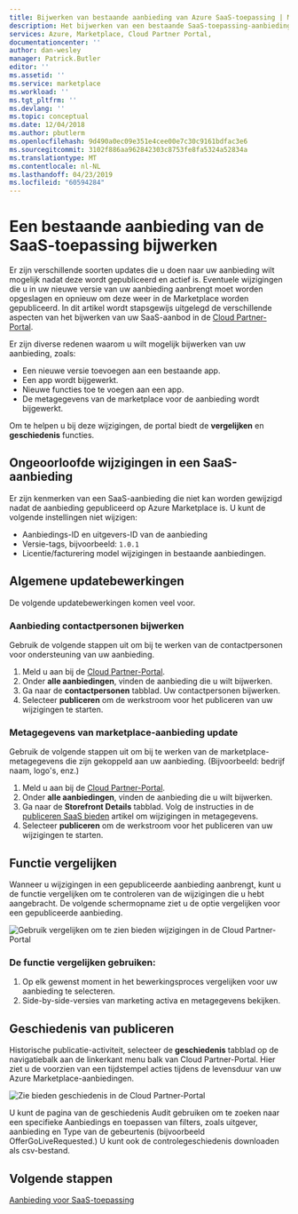 ```yaml
---
title: Bijwerken van bestaande aanbieding van Azure SaaS-toepassing | Microsoft Docs
description: Het bijwerken van een bestaande SaaS-toepassing-aanbieding op Azure Marketplace.
services: Azure, Marketplace, Cloud Partner Portal,
documentationcenter: ''
author: dan-wesley
manager: Patrick.Butler
editor: ''
ms.assetid: ''
ms.service: marketplace
ms.workload: ''
ms.tgt_pltfrm: ''
ms.devlang: ''
ms.topic: conceptual
ms.date: 12/04/2018
ms.author: pbutlerm
ms.openlocfilehash: 9d490a0ec09e351e4cee00e7c30c9161bdfac3e6
ms.sourcegitcommit: 3102f886aa962842303c8753fe8fa5324a52834a
ms.translationtype: MT
ms.contentlocale: nl-NL
ms.lasthandoff: 04/23/2019
ms.locfileid: "60594284"
---
```

# <a name="update-an-existing-saas-application-offer"></a>Een bestaande aanbieding van de SaaS-toepassing bijwerken

Er zijn verschillende soorten updates die u doen naar uw aanbieding wilt mogelijk nadat deze wordt gepubliceerd en actief is. Eventuele wijzigingen die u in uw nieuwe versie van uw aanbieding aanbrengt moet worden opgeslagen en opnieuw om deze weer in de Marketplace worden gepubliceerd. In dit artikel wordt stapsgewijs uitgelegd de verschillende aspecten van het bijwerken van uw SaaS-aanbod in de [Cloud Partner-Portal](https://cloudpartner.azure.com/).

Er zijn diverse redenen waarom u wilt mogelijk bijwerken van uw aanbieding, zoals:

- Een nieuwe versie toevoegen aan een bestaande app.
- Een app wordt bijgewerkt.
- Nieuwe functies toe te voegen aan een app.
- De metagegevens van de marketplace voor de aanbieding wordt bijgewerkt.

Om te helpen u bij deze wijzigingen, de portal biedt de **vergelijken** en **geschiedenis** functies.

## <a name="unpermitted-changes-to-a-saas-offer"></a>Ongeoorloofde wijzigingen in een SaaS-aanbieding

Er zijn kenmerken van een SaaS-aanbieding die niet kan worden gewijzigd nadat de aanbieding gepubliceerd op Azure Marketplace is. U kunt de volgende instellingen niet wijzigen:

- Aanbiedings-ID en uitgevers-ID van de aanbieding
- Versie-tags, bijvoorbeeld: `1.0.1`
- Licentie/facturering model wijzigingen in bestaande aanbiedingen.

## <a name="common-update-operations"></a>Algemene updatebewerkingen
 
De volgende updatebewerkingen komen veel voor.

### <a name="update-offer-contacts"></a>Aanbieding contactpersonen bijwerken

Gebruik de volgende stappen uit om bij te werken van de contactpersonen voor ondersteuning van uw aanbieding.

1. Meld u aan bij de [Cloud Partner-Portal](https://cloudpartner.azure.com/).
2. Onder **alle aanbiedingen**, vinden de aanbieding die u wilt bijwerken.
3. Ga naar de **contactpersonen** tabblad. Uw contactpersonen bijwerken.
4. Selecteer **publiceren** om de werkstroom voor het publiceren van uw wijzigingen te starten.


### <a name="update-offer-marketplace-metadata"></a>Metagegevens van marketplace-aanbieding update

Gebruik de volgende stappen uit om bij te werken van de marketplace-metagegevens die zijn gekoppeld aan uw aanbieding. (Bijvoorbeeld: bedrijf naam, logo's, enz.)

1. Meld u aan bij de [Cloud Partner-Portal](https://cloudpartner.azure.com/).
2. Onder **alle aanbiedingen**, vinden de aanbieding die u wilt bijwerken.
3. Ga naar de **Storefront Details** tabblad. Volg de instructies in de [publiceren SaaS bieden](./cpp-publish-offer.md) artikel om wijzigingen in metagegevens.
4. Selecteer **publiceren** om de werkstroom voor het publiceren van uw wijzigingen te starten.

## <a name="compare-feature"></a>Functie vergelijken

Wanneer u wijzigingen in een gepubliceerde aanbieding aanbrengt, kunt u de functie vergelijken om te controleren van de wijzigingen die u hebt aangebracht. De volgende schermopname ziet u de optie vergelijken voor een gepubliceerde aanbieding.

![Gebruik vergelijken om te zien bieden wijzigingen in de Cloud Partner-Portal](./media/saas-offer-compare.png)

### <a name="to-use-the-compare-feature"></a>De functie vergelijken gebruiken:

1. Op elk gewenst moment in het bewerkingsproces vergelijken voor uw aanbieding te selecteren.
2. Side-by-side-versies van marketing activa en metagegevens bekijken.

## <a name="publishing-history"></a>Geschiedenis van publiceren

Historische publicatie-activiteit, selecteer de **geschiedenis** tabblad op de navigatiebalk aan de linkerkant menu balk van Cloud Partner-Portal. Hier ziet u de voorzien van een tijdstempel acties tijdens de levensduur van uw Azure Marketplace-aanbiedingen.

![Zie bieden geschiedenis in de Cloud Partner-Portal](./media/saas-offer-history.png)

U kunt de pagina van de geschiedenis Audit gebruiken om te zoeken naar een specifieke Aanbiedings en toepassen van filters, zoals uitgever, aanbieding en Type van de gebeurtenis (bijvoorbeeld OfferGoLiveRequested.) U kunt ook de controlegeschiedenis downloaden als csv-bestand.


## <a name="next-steps"></a>Volgende stappen

[Aanbieding voor SaaS-toepassing](./cpp-saas-offer.md)